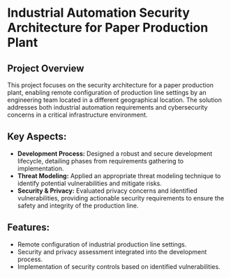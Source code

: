 # Industrial Automation Security Architecture for Paper Production Plant

## Project Overview
This project focuses on the security architecture for a paper production plant, enabling remote configuration of production line settings by an engineering team located in a different geographical location. The solution addresses both industrial automation requirements and cybersecurity concerns in a critical infrastructure environment.

## Key Aspects:
- **Development Process:** Designed a robust and secure development lifecycle, detailing phases from requirements gathering to implementation.
- **Threat Modeling:** Applied an appropriate threat modeling technique to identify potential vulnerabilities and mitigate risks.
- **Security & Privacy:** Evaluated privacy concerns and identified vulnerabilities, providing actionable security requirements to ensure the safety and integrity of the production line.

## Features:
- Remote configuration of industrial production line settings.
- Security and privacy assessment integrated into the development process.
- Implementation of security controls based on identified vulnerabilities.
